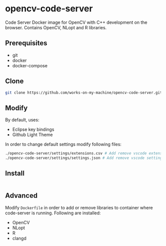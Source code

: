 # opencv-code-server
Code Server Docker image for OpenCV with C++ development on the browser. Contains OpenCV, NLopt and R libraries.


## Prerequisites
- git
- docker
- docker-compose


## Clone
```bash
git clone https://github.com/works-on-my-machine/opencv-code-server.git
```

## Modify
By default, uses:
- Eclipse key bindings
- Github Light Theme

In order to change default settings modify following files:
```bash
./opencv-code-server/settings/extensions.csv # Add remove vscode extensions
./opencv-code-server/settings/settings.json # Add remove vscode settings
```

## Install
```bash

```


## Advanced
Modify `Dockerfile` in order to add or remove libraries to container where code-server is running. Following are installed:
- OpenCV
- NLopt
- R
- clangd
